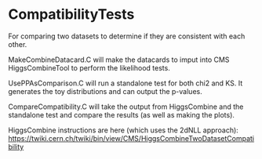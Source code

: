 # CompatibilityTests
For comparing two datasets to determine if they are consistent with each other. 

MakeCombineDatacard.C will make the datacards to imput into CMS HiggsCombineTool to perform the likelihood tests.  

UsePPAsComparison.C will run a standalone test for both chi2 and KS.  It generates the toy distributions and can output the p-values. 

CompareCompatibility.C will take the output from HiggsCombine and the standalone test and compare the results (as well as making the plots).  

HiggsCombine instructions are here (which uses the 2dNLL approach): 
https://twiki.cern.ch/twiki/bin/view/CMS/HiggsCombineTwoDatasetCompatibility
